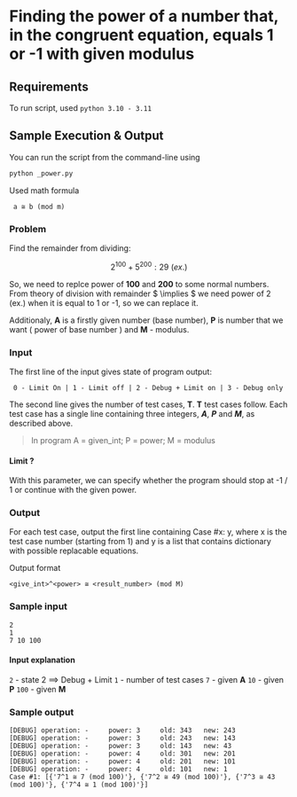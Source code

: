 # Finding the power of a number that, in the congruent equation, equals 1 or -1 with given modulus

## Requirements

To run script, used `python 3.10 - 3.11`

## Sample Execution & Output

You can run the script from the command-line using

```cmd
python _power.py
```

Used math formula

```
 a ≅ b (mod m)
```

### Problem

Find the remainder from dividing:

$$2^{100} + 5^{200} : 29 \ (ex.)$$

So, we need to replce power of $\boldsymbol{100}$ and $\boldsymbol{200}$ to some normal numbers. From theory of division with remainder $ \implies $ we need power of 2 (ex.) when it is equal to 1 or -1, so we can replace it.

Additionaly, $\boldsymbol{A}$ is a firstly given number (base number), $\boldsymbol{P}$ is number that we want ( power of base number ) and $\boldsymbol{M}$ - modulus.

### Input

The first line of the input gives state of program output:

```
 0 - Limit On | 1 - Limit off | 2 - Debug + Limit on | 3 - Debug only
```

The second line gives the number of test cases, $\boldsymbol{T}$. $\boldsymbol{T}$ test cases follow. Each test case has a single line containing three integers, **_A_**, **_P_** and **_M_**, as described above.

> In program A = given_int; P = power; M = modulus

#### Limit ?

With this parameter, we can specify whether the program should stop at -1 / 1 or continue with the given power.

### Output

For each test case, output the first line containing Case #x: y, where x is the test case number (starting from 1) and y is a list that contains dictionary with possible replacable equations.

Output format

```
<give_int>^<power> ≅ <result_number> (mod M)
```

### Sample input

```
2
1
7 10 100
```

#### Input explanation

`2` - state 2 $\implies$ Debug + Limit
`1` - number of test cases
`7` - given $\boldsymbol{A}$
`10` - given $\boldsymbol{P}$
`100` - given $\boldsymbol{M}$

### Sample output

```
[DEBUG] operation: -     power: 3     old: 343   new: 243
[DEBUG] operation: -     power: 3     old: 243   new: 143
[DEBUG] operation: -     power: 3     old: 143   new: 43
[DEBUG] operation: -     power: 4     old: 301   new: 201
[DEBUG] operation: -     power: 4     old: 201   new: 101
[DEBUG] operation: -     power: 4     old: 101   new: 1
Case #1: [{'7^1 ≅ 7 (mod 100)'}, {'7^2 ≅ 49 (mod 100)'}, {'7^3 ≅ 43 (mod 100)'}, {'7^4 ≅ 1 (mod 100)'}]
```
